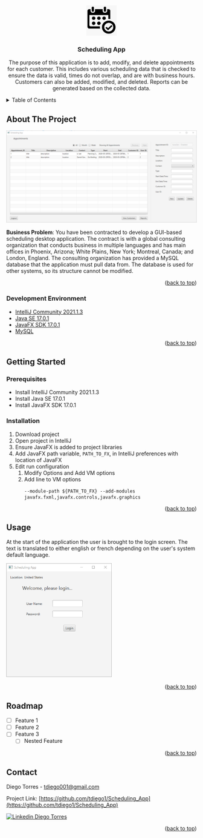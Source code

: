 <div id="top"></div>
<!--
*** Thanks for checking out the Best-README-Template. If you have a suggestion
*** that would make this better, please fork the repo and create a pull request
*** or simply open an issue with the tag "enhancement".
*** Don't forget to give the project a star!
*** Thanks again! Now go create something AMAZING! :D
-->



<!-- PROJECT SHIELDS -->
<!--
*** I'm using markdown "reference style" links for readability.
*** Reference links are enclosed in brackets [ ] instead of parentheses ( ).
*** See the bottom of this document for the declaration of the reference variables
*** for contributors-url, forks-url, etc. This is an optional, concise syntax you may use.
*** https://www.markdownguide.org/basic-syntax/#reference-style-links
-->

<!-- PROJECT LOGO -->
<br />
<div align="center">
  <a href="https://github.com/tdiego1/Scheduling_App">
    <img src="images/logo.png" alt="Logo" width="80" height="80">
  </a>

<h3 align="center">Scheduling App</h3>

  <p align="center">
    The purpose of this application is to add, modify, and delete appointments for 
each customer. This includes various scheduling data that is checked to ensure the data 
is valid, times do not overlap, and are with business hours. Customers can also be added, 
modified, and deleted. Reports can be generated based on the collected data.
  </p>
</div>



<!-- TABLE OF CONTENTS -->
<details>
  <summary>Table of Contents</summary>
  <ol>
    <li>
      <a href="#about-the-project">About The Project</a>
      <ul>
        <li><a href="#built-with">Built With</a></li>
      </ul>
    </li>
    <li>
      <a href="#getting-started">Getting Started</a>
      <ul>
        <li><a href="#prerequisites">Prerequisites</a></li>
        <li><a href="#installation">Installation</a></li>
      </ul>
    </li>
    <li><a href="#usage">Usage</a></li>
    <li><a href="#roadmap">Roadmap</a></li>
    <li><a href="#contact">Contact</a></li>
  </ol>
</details>



<!-- ABOUT THE PROJECT -->
## About The Project

![Product Name Screen Shot][product-screenshot]

<b>Business Problem</b>: You have been contracted to develop a GUI-based scheduling desktop 
application. The contract is with a global consulting organization that conducts business in multiple languages and has main 
offices in Phoenix, Arizona; White Plains, New York; Montreal, Canada; and London, England. The consulting organization has 
provided a MySQL database that the application must pull data from. The database is used for other systems, so its structure 
cannot be modified.

<p align="right">(<a href="#top">back to top</a>)</p>



### Development Environment
* [IntelliJ Community 2021.1.3](https://www.jetbrains.com/idea/)
* [Java SE 17.0.1](https://www.java.com/en/)
* [JavaFX SDK 17.0.1](https://gluonhq.com/products/javafx/)
* [MySQL](https://www.mysql.com)

<p align="right">(<a href="#top">back to top</a>)</p>



<!-- GETTING STARTED -->
## Getting Started

### Prerequisites

* Install IntelliJ Community 2021.1.3
* Install Java SE 17.0.1
* Install JavaFX SDK 17.0.1

### Installation

1. Download project
2. Open project in IntelliJ
3. Ensure JavaFX is added to project libraries
4. Add JavaFX path variable, `PATH_TO_FX`, in IntelliJ preferences with location of JavaFX
5. Edit run configuration
   1. Modify Options and Add VM options
   2. Add line to VM options
      ```
      --module-path ${PATH_TO_FX} --add-modules javafx.fxml,javafx.controls,javafx.graphics
      ```

<p align="right">(<a href="#top">back to top</a>)</p>



<!-- USAGE EXAMPLES -->
## Usage

At the start of the application the user is brought to the login screen. The text is translated to either english or french 
depending on the user's system default language.

<img src="images/login_screen.png" height="300">


<p align="right">(<a href="#top">back to top</a>)</p>



<!-- ROADMAP -->
## Roadmap

- [ ] Feature 1
- [ ] Feature 2
- [ ] Feature 3
    - [ ] Nested Feature

<!-- See the [open issues](https://github.com/github_username/repo_name/issues) for a full list of proposed features (and known issues). -->

<p align="right">(<a href="#top">back to top</a>)</p>

<!-- CONTACT -->
## Contact

Diego Torres - tdiego001@gmail.com

Project Link: [https://github.com/tdiego1/Scheduling_App](https://github.com/tdiego1/Scheduling_App)

[![Linkedin Diego Torres][linkedin-shield]][linkedin-url]
<p align="right">(<a href="#top">back to top</a>)</p>

<!-- MARKDOWN LINKS & IMAGES -->
<!-- https://www.markdownguide.org/basic-syntax/#reference-style-links -->
[contributors-shield]: https://img.shields.io/github/contributors/github_username/repo_name.svg?style=for-the-badge
[contributors-url]: https://github.com/github_username/repo_name/graphs/contributors
[forks-shield]: https://img.shields.io/github/forks/github_username/repo_name.svg?style=for-the-badge
[forks-url]: https://github.com/github_username/repo_name/network/members
[stars-shield]: https://img.shields.io/github/stars/github_username/repo_name.svg?style=for-the-badge
[stars-url]: https://github.com/github_username/repo_name/stargazers
[issues-shield]: https://img.shields.io/github/issues/github_username/repo_name.svg?style=for-the-badge
[issues-url]: https://github.com/github_username/repo_name/issues
[license-shield]: https://img.shields.io/github/license/github_username/repo_name.svg?style=for-the-badge
[license-url]: https://github.com/github_username/repo_name/blob/master/LICENSE.txt
[linkedin-shield]: https://img.shields.io/badge/-LinkedIn-black.svg?style=for-the-badge&logo=linkedin&colorB=555
[linkedin-url]: https://linkedin.com/in/diegotorres001
[product-screenshot]: images/main_screen.png
